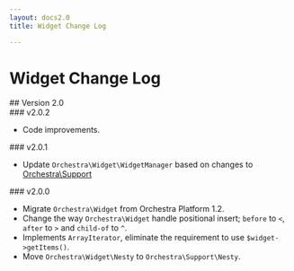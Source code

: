 ```yaml
---
layout: docs2.0
title: Widget Change Log

---
```


# Widget Change Log

<section id="v2.0">
## Version 2.0

<article id="v2.0.2">
### v2.0.2

* Code improvements.

</article>

<article id="v2.0.1">
### v2.0.1

* Update `Orchestra\Widget\WidgetManager` based on changes to [Orchestra\Support](/docs/2.0/components/support/changes#2.0.2)

</article>

<article id="v2.0.0">
### v2.0.0

* Migrate `Orchestra\Widget` from Orchestra Platform 1.2.
* Change the way `Orchestra\Widget` handle positional insert; `before` to `<`, `after` to `>` and `child-of` to `^`. 
* Implements `ArrayIterator`, eliminate the requirement to use `$widget->getItems()`.
* Move `Orchestra\Widget\Nesty` to `Orchestra\Support\Nesty`.
  
</article>

</section>
